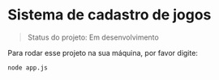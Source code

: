 # Sistema de cadastro de jogos

>Status do  projeto: Em desenvolvimento

Para rodar esse projeto na sua máquina, por favor digite:

```
node app.js
```
